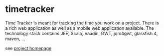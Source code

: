 # timetracker

Time Tracker is meant for tracking the time you work on a project. There is a rich web application as well as a mobile web application available. The technology stack contains JEE, Scala, Vaadin, GWT, jqm4gwt, glassfish 4, maven, ...

see <a href="http://michaelgnatz.de/time_tracker.html">project homepage</a>
